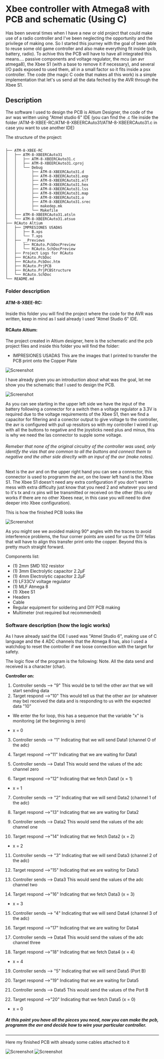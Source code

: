 # Xbee controller with Atmega8 with PCB and schematic (Using C)
Has been several times when I have a new or old project that could make use of a radio controller and I've been neglecting the opportunity and the privilege of making one.
So I started this journey with the goal of been able to reuse some old game controller and also make everything fit inside (pcb, battery, radio).
To achive this the PCB will have to have all integrated this means.... passive components and voltage regulator, the mcu (an avr atmega8), the Xbee S1 (with a base to remove it 
if necessary), and several I/O pads exposed to used them, all in a small factor so it fits inside a psx controller.
The code (the magic C code that makes all this work) is a simple implementation that let's us send all the data feched by the AVR through the Xbee S1.

## Description
The software I used to design the PCB is Altium Designer, the code of the avr was written using "Atmel studio 6" IDE (you can find the .c file inside the folder
/ATM-8-XBEE-RC/ATM-8-XBEERCAuto31/ATM-8-XBEERCAuto31.c in case you want to use another IDE) 

The structure of the project:

<code>
├── ATM-8-XBEE-RC
│   ├── ATM-8-XBEERCAuto31
│   │   ├── ATM-8-XBEERCAuto31.c
│   │   ├── ATM-8-XBEERCAuto31.cproj
│   │   └── Debug
│   │       ├── ATM-8-XBEERCAuto31.d
│   │       ├── ATM-8-XBEERCAuto31.eep
│   │       ├── ATM-8-XBEERCAuto31.elf
│   │       ├── ATM-8-XBEERCAuto31.hex
│   │       ├── ATM-8-XBEERCAuto31.lss
│   │       ├── ATM-8-XBEERCAuto31.map
│   │       ├── ATM-8-XBEERCAuto31.o
│   │       ├── ATM-8-XBEERCAuto31.srec
│   │       ├── makedep.mk
│   │       └── Makefile
│   ├── ATM-8-XBEERCAuto31.atsln
│   └── ATM-8-XBEERCAuto31.atsuo
├── RCAuto Altium
│   ├── IMPRESIONES USADAS
│   │   ├── B.xps
│   │   └── T.xps
│   ├── __Previews
│   │   ├── RCAuto.PcbDocPreview
│   │   └── RCAuto.SchDocPreview
│   ├── Project Logs for RCAuto
│   ├── RCAuto.PcbDoc
│   ├── RCAuto.PcbDoc.htm
│   ├── RCAuto.PrjPCB
│   ├── RCAuto.PrjPCBStructure
│   └── RCAuto.SchDoc
└── README.md
</code>


### Folder description

#### ATM-8-XBEE-RC:
Inside this folder you will find the project where the code for the AVR was written, keep in mind as I said already I used "Atmel Studio 6" IDE.

#### RCAuto Altium: 
The project created in Altium designer, here is the schematic and the pcb project files and inside this folder you will find the folder:

* IMPRESIONES USADAS		This are the images that I printed to transfer the PCB print onto the Copper Plate

![Screenshot](/Images/Top-Bottom.png)

I have already given you an introduction about what was the goal, let me show you the schematic that I used to design the PCB.

![Screenshot](/Images/Schematic.jpg)

As you can see starting in the upper left side we have the input of the battery following a connector for a switch then a voltage regulator a 3.3V is required due to the
voltage requirements of the Xbee S1, then we find a capacitor for filtering and a conector output to give voltage to the controller, the avr is configured with pull up
ressitors so with my controller I wired it up with all the buttons to negative and the joysticks need plus and minus, this is why we need the las connector to supple some
voltage.

###### Remeber that none of the original circuitry of the controller was used, only identify the vias that are common to all the buttons and connect them to negative and the other side direclty with an input of the avr (make notes).

Next is the avr and on the upper right hand you can see a connector, this connector is used to programm the avr, on the lower left hand is the Xbee S1.
The Xbee S1 doesn't need any extra configuration if you don't want to mess with extra difficulty just know that you need 2 and whatever you send to it's tx and rx pins 
will be transmitted or received on the other (this only works if there are no other Xbees near, in this case you will need to dive deeper into Xbee configuration).

This is how the finished PCB looks like

![Screenshot](/Images/PCB.jpg)

As you might see we avoided making 90° angles with the traces to avoid interference problems, the four corner points are used for us the DIY fellas that will have to 
align this transfer print onto the copper. Beyond this is pretty much straight forward.

Components list:

* (1) 2mm SMD 102 resistor
* (1) 3mm Electrolytic capacitor 2.2µF
* (1) 4mm Electrolytic capacitor 2.2µF
* (1) LF33CV voltage regulator
* (1) MLF Atmega 8
* (1) Xbee S1
* Headers
* Cable
* Regular equipment for soldering and DIY PCB making
* Multimeter (not required but recommended)


### Software description (how the logic works) 

As I have already said the IDE I used was "Atmel Studio 6", making use of C language and the 4 ADC channels that the Atmega 8 has, also I used a watchdog to reset the
controller if we loose connection with the target for safety. 

The logic flow of the program is the following:
Note. All the data send and received is a character (char).

**Controller on:**

1. Controller sends --> "9"		This would be to tell the other avr that we will start sending data
2. Target respond   -->"10"		This would tell us that the other avr (or whatever may be) received the data and is responding to us with the expected data "10"

* We enter the for loop, this has a sequence that the variable "x" is monitoring (at the beginning is zero)



* x = 0
3. Controller sends --> "1"		Indicating that we will send Data1 (channel O of the adc)
4. Target respond   -->"11"		Indicating that we are waiting for Data1

5. Controller sends --> Data1		This would send the values of the adc channel zero
6. Target respond   -->"12"		Indicating that we fetch Data1 (x = 1)



* x = 1
7. Controller sends --> "2"		Indicating that we will send Data2 (channel 1 of the adc)
8. Target respond   -->"13"		Indicating that we are waiting for Data2

9. Controller sends --> Data2		This would send the values of the adc channel one
10. Target respond   -->"14"		Indicating that we fetch Data2 (x = 2)



* x = 2
11. Controller sends --> "3"		Indicating that we will send Data3 (channel 2 of the adc)
12. Target respond   -->"15"		Indicating that we are waiting for Data3

13. Controller sends --> Data3		This would send the values of the adc channel two
14. Target respond   -->"16"		Indicating that we fetch Data3 (x = 3)



* x = 3
15. Controller sends --> "4"		Indicating that we will send Data4 (channel 3 of the adc)
16. Target respond   -->"17"		Indicating that we are waiting for Data4

17. Controller sends --> Data4		This would send the values of the adc channel three
18. Target respond   -->"18"		Indicating that we fetch Data4 (x = 4)



* x = 4
19. Controller sends --> "5"		Indicating that we will send Data5 (Port B)
20. Target respond   -->"19"		Indicating that we are waiting for Data5

21. Controller sends --> Data5		This would send the values of the Port B
22. Target respond   -->"20"		Indicating that we fetch Data5 (x = 0)
* x = 0

##### At this point you have all the pieces you need, now you can make the pcb, programm the avr and decide how to wire your particular controller.

---------------------------------

Here my finished PCB with already some cables attached to it

![Screenshot](/Images/finished2.jpg)  ![Screenshot](/Images/finished1.jpg)
